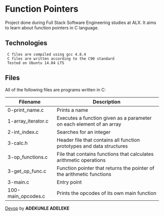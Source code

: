# **Function Pointers**

Project done during Full Stack Software Engineering studies at ALX. 
It aims to learn about function pointers in C language.


## **Technologies**

```
 C files are compiled using gcc 4.8.4
 C files are written according to the C90 standard
 Tested on Ubuntu 14.04 LTS
```


## **Files**

All of the following files are programs written in C:

<!-- tables -->

| Filename	     | Description |
| -------------- | ----------- |
| 0-print_name.c | Prints a name |
| 1-array_iterator.c | Executes a function given as a parameter on each element of an array |
| 2-int_index.c	| Searches for an integer |
| 3-calc.h	| Header file that contains all function prototypes and data structures |
| 3-op_functions.c	| File that contains functions that calculates arithmetic operations |
| 3-get_op_func.c	| Function pointer that returns the pointer of the arithmetic functions |
| 3-main.c	| Entry point |
| 100-main_opcodes.c	| Prints the opcodes of its own main function |

<!-- Link -->
[Devop](http://mechaatronics.samson@gmail.com) by **ADEKUNLE ADELEKE**

